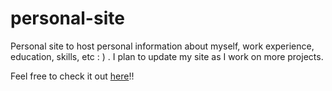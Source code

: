 # personal-site
Personal site to host personal information about myself, work experience, education, skills, etc : ) . I plan to update my site as I work on more projects.

Feel free to check it out [here](https://rsanchezmacias.github.io/personal-site/)!!
